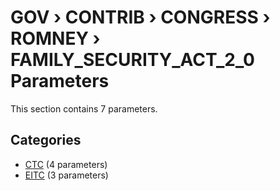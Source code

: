 # GOV › CONTRIB › CONGRESS › ROMNEY › FAMILY_SECURITY_ACT_2_0 Parameters

This section contains 7 parameters.

## Categories

- [CTC](ctc/index.md) (4 parameters)
- [EITC](eitc/index.md) (3 parameters)
